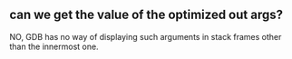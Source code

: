 ## can we get the value of the optimized out args?
NO, GDB has no way of displaying such arguments in stack frames other than the innermost one.
